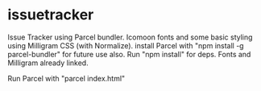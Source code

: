 # issuetracker
Issue Tracker using Parcel bundler. Icomoon fonts and some basic styling using Milligram CSS (with Normalize).
install Parcel with "npm install -g parcel-bundler" for future use also.
Run "npm install" for deps. Fonts and Milligram already linked.

Run Parcel with "parcel index.html"


